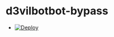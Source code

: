 # d3vilbotbot-bypass
- [![Deploy](https://www.herokucdn.com/deploy/button.svg)](https://heroku.com/deploy?template=https://github.com/TEAM-D3VIL/d3vilbotbot-bypass)
